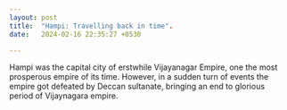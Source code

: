 ```yaml
---
layout: post
title:  "Hampi: Travelling back in time".
date:   2024-02-16 22:35:27 +0530

---
```

Hampi was the capital city of erstwhile Vijayanagar Empire, one the most prosperous empire of its time. However, in a sudden turn of events the empire got defeated by Deccan sultanate, bringing an end to glorious period of Vijaynagara empire.
 
<!--stackedit_data:
eyJoaXN0b3J5IjpbLTEyMDMzNjg0NDcsODc0NjMwMTA1LDIxMD
Y3NDU5OSwtNzg3OTI5NDk5LC0zNjUxNzY5MTQsLTIwODg3NDY2
MTIsLTMzMjQ1NTM2M119
-->